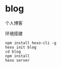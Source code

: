 # blog

个人博客



环境搭建

```shell
npm install hexo-cli -g
hexo init blog
cd blog
npm install
hexo server
```


